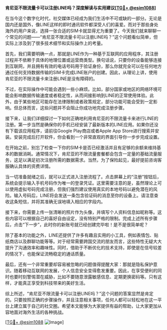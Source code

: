 **肯尼亚不限流量卡可以注册LINE吗？深度解读与实用建议[[TG💪+ @esim1088](https://t.me/s/esim1088)]**

在当今这个数字化时代，社交媒体已经成为我们生活中不可或缺的一部分。无论是国内还是国外，像LINE这样的即时通讯软件都深受人们的喜爱。而对于那些身处海外的用户来说，选择一张合适的SIM卡就显得尤为重要了。今天我们就来聊聊一个常见的问题——“肯尼亚不限流量卡可以注册LINE吗？”这个问题看似简单，但实际上涉及到了很多技术细节和实际操作上的考量。

首先，我们需要明确一点，那就是LINE作为一种基于互联网的应用程序，其注册过程并不依赖于具体的地理位置或运营商类型。换句话说，只要你的设备能够连接到互联网，并且拥有有效的电话号码用于验证身份，那么你就完全可以在任何地方通过任何支持数据传输的SIM卡完成LINE账户的创建。因此，从理论上讲，使用肯尼亚的不限流量卡来注册LINE是没有障碍的。

不过，在实际操作中可能会遇到一些小麻烦。比如，部分国家或地区的网络环境可能会影响数据传输速度或者稳定性，从而间接影响到LINE的正常使用体验。此外，由于某些地区可能存在法律限制或者政策规定，部分功能可能会受到一定影响。但总体而言，这些问题并不会阻止你成功地完成注册步骤。

接下来，让我们详细探讨一下如何正确地利用肯尼亚的不限流量卡来进行LINE的注册。第一步当然是确保你的手机已经安装了最新版本的LINE应用。如果你还没有下载该应用程序，请前往Google Play商店或者Apple App Store进行搜索并安装。安装完成后打开软件，你会看到一个非常直观的界面引导你一步步完成设置。

在开始之前，别忘了检查一下你的SIM卡是否已经激活并且有足够的余额来维持基本的数据消耗。通常情况下，肯尼亚的不限流量套餐都会包含一定量的基础流量服务，这足以满足初次注册所需的数据需求。当然，为了保险起见，最好提前咨询客服确认具体的资费详情。

当一切准备就绪之后，就可以正式进入注册流程了。点击屏幕上的“注册”按钮后，系统会提示输入手机号码作为唯一的登录凭证。这里需要注意的是，虽然理论上可以使用虚拟号码完成注册，但我们强烈建议使用真实的本地号码以避免潜在的风险。输入号码后，LINE将会发送一条包含验证码的消息至你的设备上。请注意查收这条短信，并将其准确无误地填入相应的字段内。

接下来，你需要上传一张清晰的照片作为头像，并填写个人资料信息如昵称等。这些内容可以根据自己的喜好自由设定，没有特别严格的限制。完成上述所有步骤后，点击“下一步”，此时你的新账号就已经创建完毕啦！是不是很简单呢？

除了基本的功能之外，LINE还提供了许多有趣且实用的小工具，例如表情包、贴纸商店以及群聊功能等等。对于经常需要跨国交流的朋友而言，这些特性无疑大大提升了沟通效率和趣味性。同时，借助于不断优化的技术支持，即使是在信号较差的情况下，也能保证流畅稳定的通话质量。

最后，还有一个非常重要却容易被忽略的问题值得提醒大家：那就是隐私保护意识。随着移动互联网的发展，个人信息安全变得愈发重要。因此，在享受便利的同时也要时刻警惕潜在威胁，比如不要随意泄露敏感信息、定期更换密码等。只有这样，才能真正享受到科技带来的美好生活。

综上所述，“肯尼亚不限流量卡可以注册LINE吗？”这个问题的答案显然是肯定的。只要按照正确的步骤操作，并且注意相关事项，任何人都可以轻松地在这一平台上建立属于自己的社交圈。希望本文能够为大家提供有益的帮助，让大家更加从容地面对海外生活的各种挑战。

[[TG💪+ @esim1088](https://t.me/s/esim1088) ![Image](https://i.postimg.cc/4NQfJmqS/Snipaste-2025-05-13-00-14-12.png)]